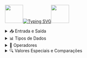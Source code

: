 <img align="margin-rigth: 100px;" src="https://static.wikia.nocookie.net/tibia/images/a/a9/Giant_Ruby.gif/revision/latest?cb=20181107134532&path-prefix=en&format=original" width="60" height="60">[![Typing SVG](https://readme-typing-svg.herokuapp.com?font=Oswald&weight=500&size=30&pause=1000&color=C00F0F&center=true&vCenter=true&width=435&lines=Conceitos+B%C3%A1sicos+em+Ruby)](https://git.io/typing-svg)<img align="margin-left: 100px;" src="https://static.wikia.nocookie.net/tibia/images/a/a9/Giant_Ruby.gif/revision/latest?cb=20181107134532&path-prefix=en&format=original" width="60" height="60">
<details>
<summary>📥 Entrada e Saída</summary>

### Saída (Output)
Utiliza o método `puts` para imprimir informações no console.

```ruby
puts 'Olá, Mundo!'
```

### Entrada (Input)
Utiliza o método `gets` para capturar a entrada do usuário. O método `chomp` é usado para remover o caractere de nova linha do final da entrada.

```ruby
print 'Digite seu nome: '
nome = gets.chomp
puts 'Olá, ' + nome + '!'
```

</details>

<details>
<summary>📊 Tipos de Dados</summary>

### Integer
Representa números inteiros (positivos, negativos e zero).

```ruby
int = 10
puts int.class  # Output: Integer
```

### Boolean
Representa valores lógicos `true` ou `false`.

```ruby
boo = true
puts boo.class  # Output: TrueClass
```

### Float
Representa números reais com ponto flutuante.

```ruby
float_num = 10.5
puts float_num.class  # Output: Float
```

### Array
Uma lista ordenada de dados em um único objeto. Arrays são definidos com colchetes `[]`.

```ruby
array = ['0_position', '1_position', '2_position', '3_position']
puts array.class  # Output: Array
```

### Symbol
Um tipo de dado semelhante a String, mas imutável. Símbolos ocupam o mesmo espaço na memória e são definidos com dois pontos `:`.

```ruby
simbolo = :simbolo
puts simbolo.class  # Output: Symbol
```

### Hash
Representa uma coleção de pares chave-valor. Hashes são definidos com chaves `{}`.

```ruby
hash = {hash1: '.png', hash2: '.jpeg'}
puts hash.class  # Output: Hash
```

</details>

<details>
<summary>🧮 Operadores</summary>

### Soma

```ruby
x = 5
y = 3
soma = x + y
puts soma  # Output: 8
```

### Subtração

```ruby
sub = x - y
puts sub  # Output: 2
```

### Multiplicação

```ruby
mult = x * y
puts mult  # Output: 15
```

### Divisão

```ruby
div = x / y
puts div  # Output: 1
```

### Módulo (resto da divisão)

```ruby
modulo = x % y
puts modulo  # Output: 2
```

### Expoente (potência)

```ruby
expoente = x ** y
puts expoente  # Output: 125
```

</details>

<details>
<summary>🔍 Valores Especiais e Comparações</summary>

Valores especiais são objetos e são utilizados para representar estados lógicos e condições.

#### Valores Especiais

- `nil` representa a ausência de valor.
- `true` representa verdadeiro.
- `false` representa falso.

```ruby
nil.class #=> NilClass
true.class #=> TrueClass
false.class #=> FalseClass
```

#### Comparações

```ruby
1 == 1 #=> true
2 == 1 #=> false

1 != 1 #=> false
2 != 1 #=> true
!true  #=> false
!false #=> true

!nil   #=> true
!false #=> true
!0     #=> false

1 < 10 #=> true
1 > 10 #=> false
2 <= 2 #=> true
2 >= 2 #=> true
```

</details>
